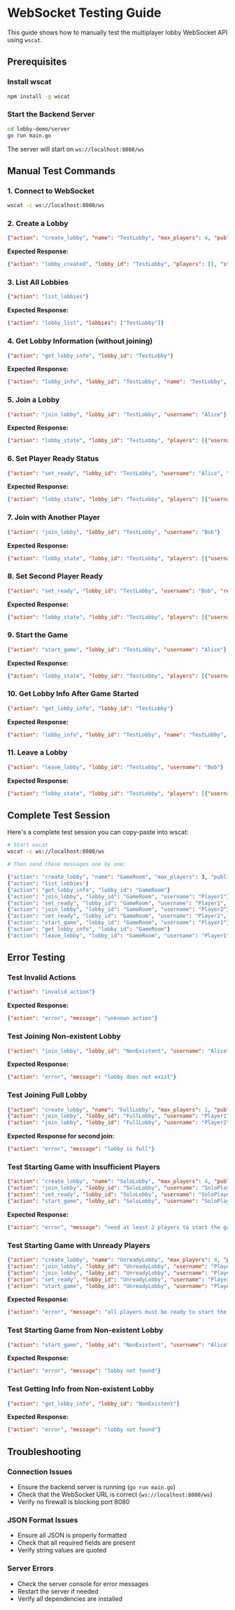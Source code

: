 # WebSocket Testing Guide

This guide shows how to manually test the multiplayer lobby WebSocket API using `wscat`.

## Prerequisites

### Install wscat
```bash
npm install -g wscat
```

### Start the Backend Server
```bash
cd lobby-demo/server
go run main.go
```

The server will start on `ws://localhost:8080/ws`

## Manual Test Commands

### 1. Connect to WebSocket
```bash
wscat -c ws://localhost:8080/ws
```

### 2. Create a Lobby
```json
{"action": "create_lobby", "name": "TestLobby", "max_players": 4, "public": true}
```

**Expected Response:**
```json
{"action": "lobby_created", "lobby_id": "TestLobby", "players": [], "state": "waiting", "metadata": null}
```

### 3. List All Lobbies
```json
{"action": "list_lobbies"}
```

**Expected Response:**
```json
{"action": "lobby_list", "lobbies": ["TestLobby"]}
```

### 4. Get Lobby Information (without joining)
```json
{"action": "get_lobby_info", "lobby_id": "TestLobby"}
```

**Expected Response:**
```json
{"action": "lobby_info", "lobby_id": "TestLobby", "name": "TestLobby", "players": [], "state": "waiting", "max_players": 4, "public": true}
```

### 5. Join a Lobby
```json
{"action": "join_lobby", "lobby_id": "TestLobby", "username": "Alice"}
```

**Expected Response:**
```json
{"action": "lobby_state", "lobby_id": "TestLobby", "players": [{"username": "Alice", "ready": false}], "state": "waiting", "metadata": null}
```

### 6. Set Player Ready Status
```json
{"action": "set_ready", "lobby_id": "TestLobby", "username": "Alice", "ready": true}
```

**Expected Response:**
```json
{"action": "lobby_state", "lobby_id": "TestLobby", "players": [{"username": "Alice", "ready": true}], "state": "waiting", "metadata": null}
```

### 7. Join with Another Player
```json
{"action": "join_lobby", "lobby_id": "TestLobby", "username": "Bob"}
```

**Expected Response:**
```json
{"action": "lobby_state", "lobby_id": "TestLobby", "players": [{"username": "Alice", "ready": true}, {"username": "Bob", "ready": false}], "state": "waiting", "metadata": null}
```

### 8. Set Second Player Ready
```json
{"action": "set_ready", "lobby_id": "TestLobby", "username": "Bob", "ready": true}
```

**Expected Response:**
```json
{"action": "lobby_state", "lobby_id": "TestLobby", "players": [{"username": "Alice", "ready": true}, {"username": "Bob", "ready": true}], "state": "waiting", "metadata": null}
```

### 9. Start the Game
```json
{"action": "start_game", "lobby_id": "TestLobby", "username": "Alice"}
```

**Expected Response:**
```json
{"action": "lobby_state", "lobby_id": "TestLobby", "players": [{"username": "Alice", "ready": true}, {"username": "Bob", "ready": true}], "state": "in_game", "metadata": null}
```

### 10. Get Lobby Info After Game Started
```json
{"action": "get_lobby_info", "lobby_id": "TestLobby"}
```

**Expected Response:**
```json
{"action": "lobby_info", "lobby_id": "TestLobby", "name": "TestLobby", "players": [{"username": "Alice", "ready": true}, {"username": "Bob", "ready": true}], "state": "in_game", "max_players": 4, "public": true}
```

### 11. Leave a Lobby
```json
{"action": "leave_lobby", "lobby_id": "TestLobby", "username": "Bob"}
```

**Expected Response:**
```json
{"action": "lobby_state", "lobby_id": "TestLobby", "players": [{"username": "Alice", "ready": true}], "state": "in_game", "metadata": null}
```

## Complete Test Session

Here's a complete test session you can copy-paste into wscat:

```bash
# Start wscat
wscat -c ws://localhost:8080/ws

# Then send these messages one by one:

{"action": "create_lobby", "name": "GameRoom", "max_players": 3, "public": true}
{"action": "list_lobbies"}
{"action": "get_lobby_info", "lobby_id": "GameRoom"}
{"action": "join_lobby", "lobby_id": "GameRoom", "username": "Player1"}
{"action": "set_ready", "lobby_id": "GameRoom", "username": "Player1", "ready": true}
{"action": "join_lobby", "lobby_id": "GameRoom", "username": "Player2"}
{"action": "set_ready", "lobby_id": "GameRoom", "username": "Player2", "ready": true}
{"action": "start_game", "lobby_id": "GameRoom", "username": "Player1"}
{"action": "get_lobby_info", "lobby_id": "GameRoom"}
{"action": "leave_lobby", "lobby_id": "GameRoom", "username": "Player1"}
```

## Error Testing

### Test Invalid Actions
```json
{"action": "invalid_action"}
```
**Expected Response:**
```json
{"action": "error", "message": "unknown action"}
```

### Test Joining Non-existent Lobby
```json
{"action": "join_lobby", "lobby_id": "NonExistent", "username": "Alice"}
```
**Expected Response:**
```json
{"action": "error", "message": "lobby does not exist"}
```

### Test Joining Full Lobby
```json
{"action": "create_lobby", "name": "FullLobby", "max_players": 1, "public": true}
{"action": "join_lobby", "lobby_id": "FullLobby", "username": "Player1"}
{"action": "join_lobby", "lobby_id": "FullLobby", "username": "Player2"}
```
**Expected Response for second join:**
```json
{"action": "error", "message": "lobby is full"}
```

### Test Starting Game with Insufficient Players
```json
{"action": "create_lobby", "name": "SoloLobby", "max_players": 4, "public": true}
{"action": "join_lobby", "lobby_id": "SoloLobby", "username": "SoloPlayer"}
{"action": "set_ready", "lobby_id": "SoloLobby", "username": "SoloPlayer", "ready": true}
{"action": "start_game", "lobby_id": "SoloLobby", "username": "SoloPlayer"}
```
**Expected Response:**
```json
{"action": "error", "message": "need at least 2 players to start the game"}
```

### Test Starting Game with Unready Players
```json
{"action": "create_lobby", "name": "UnreadyLobby", "max_players": 4, "public": true}
{"action": "join_lobby", "lobby_id": "UnreadyLobby", "username": "Player1"}
{"action": "join_lobby", "lobby_id": "UnreadyLobby", "username": "Player2"}
{"action": "set_ready", "lobby_id": "UnreadyLobby", "username": "Player1", "ready": true}
{"action": "start_game", "lobby_id": "UnreadyLobby", "username": "Player1"}
```
**Expected Response:**
```json
{"action": "error", "message": "all players must be ready to start the game"}
```

### Test Starting Game from Non-existent Lobby
```json
{"action": "start_game", "lobby_id": "NonExistent", "username": "Alice"}
```
**Expected Response:**
```json
{"action": "error", "message": "lobby not found"}
```

### Test Getting Info from Non-existent Lobby
```json
{"action": "get_lobby_info", "lobby_id": "NonExistent"}
```
**Expected Response:**
```json
{"action": "error", "message": "lobby not found"}
```

## Troubleshooting

### Connection Issues
- Ensure the backend server is running (`go run main.go`)
- Check that the WebSocket URL is correct (`ws://localhost:8080/ws`)
- Verify no firewall is blocking port 8080

### JSON Format Issues
- Ensure all JSON is properly formatted
- Check that all required fields are present
- Verify string values are quoted

### Server Errors
- Check the server console for error messages
- Restart the server if needed
- Verify all dependencies are installed 